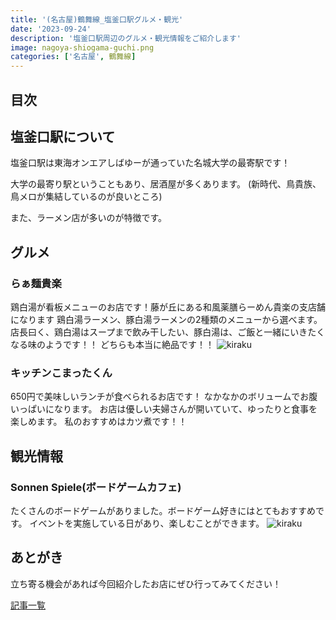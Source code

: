 ```yaml
---
title: '(名古屋)鶴舞線_塩釜口駅グルメ・観光'
date: '2023-09-24'
description: '塩釜口駅周辺のグルメ・観光情報をご紹介します'
image: nagoya-shiogama-guchi.png
categories: ['名古屋', 鶴舞線]
---
```

## 目次
## 塩釜口駅について
塩釜口駅は東海オンエアしばゆーが通っていた名城大学の最寄駅です！

大学の最寄り駅ということもあり、居酒屋が多くあります。
(新時代、鳥貴族、鳥メロが集結しているのが良いところ)

また、ラーメン店が多いのが特徴です。


## グルメ

### らぁ麺貴楽
鶏白湯が看板メニューのお店です！藤が丘にある和風薬膳らーめん貴楽の支店舗になります
鶏白湯ラーメン、豚白湯ラーメンの2種類のメニューから選べます。
店長曰く、鶏白湯はスープまで飲み干したい、豚白湯は、ご飯と一緒にいきたくなる味のようです！！
どちらも本当に絶品です！！
![kiraku](http://localhost:3000/nagoya-shiogama-guchi-kiraku.png)

### キッチンこまったくん
650円で美味しいランチが食べられるお店です！
なかなかのボリュームでお腹いっぱいになります。
お店は優しい夫婦さんが開いていて、ゆったりと食事を楽しめます。
私のおすすめはカツ煮です！！

## 観光情報

### Sonnen Spiele(ボードゲームカフェ)
たくさんのボードゲームがありました。ボードゲーム好きにはとてもおすすめです。
イベントを実施している日があり、楽しむことができます。
![kiraku](http://localhost:3000/nagoya-shiogama-guchi-SonnenSpiele.png)

## あとがき
立ち寄る機会があれば今回紹介したお店にぜひ行ってみてください！

[記事一覧](/)
